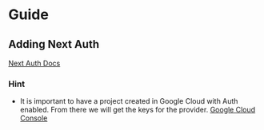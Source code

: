 # Guide

## Adding Next Auth

[Next Auth Docs](https://next-auth.js.org/getting-started/example)

### Hint

- It is important to have a project created in Google Cloud with Auth enabled. From there we will get the keys for the provider.
  [Google Cloud Console](https://console.cloud.google.com/)
